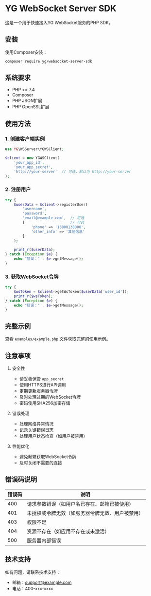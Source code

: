 # YG WebSocket Server SDK

这是一个用于快速接入YG WebSocket服务的PHP SDK。

## 安装

使用Composer安装：

```bash
composer require yg/websocket-server-sdk
```

## 系统要求

- PHP >= 7.4
- Composer
- PHP JSON扩展
- PHP OpenSSL扩展

## 使用方法

### 1. 创建客户端实例

```php
use YG\WSServer\YGWSClient;

$client = new YGWSClient(
    'your_app_id',
    'your_app_secret',
    'http://your-server'  // 可选，默认为 http://your-server
);
```

### 2. 注册用户

```php
try {
    $userData = $client->registerUser(
        'username',
        'password',
        'email@example.com',  // 可选
        [                     // 可选
            'phone' => '13800138000',
            'other_info' => '其他信息'
        ]
    );
    
    print_r($userData);
} catch (Exception $e) {
    echo "错误：" . $e->getMessage();
}
```

### 3. 获取WebSocket令牌

```php
try {
    $wsToken = $client->getWsToken($userData['user_id']);
    print_r($wsToken);
} catch (Exception $e) {
    echo "错误：" . $e->getMessage();
}
```

## 完整示例

查看 `examples/example.php` 文件获取完整的使用示例。

## 注意事项

1. 安全性
   - 请妥善保管 `app_secret`
   - 使用HTTPS进行API调用
   - 定期更新服务器令牌
   - 及时处理过期的WebSocket令牌
   - 密码使用SHA256加密存储

2. 错误处理
   - 处理网络异常情况
   - 记录关键错误日志
   - 处理用户状态检查（如用户被禁用）

3. 性能优化
   - 避免频繁获取WebSocket令牌
   - 及时关闭不需要的连接

## 错误码说明

| 错误码 | 说明 |
|--------|------|
| 400 | 请求参数错误（如用户名已存在、邮箱已被使用） |
| 401 | 未授权或令牌无效（如服务器令牌无效、用户被禁用） |
| 403 | 权限不足 |
| 404 | 资源不存在（如应用不存在或未激活） |
| 500 | 服务器内部错误 |

## 技术支持

如有问题，请联系技术支持：
- 邮箱：support@example.com
- 电话：400-xxx-xxxx 